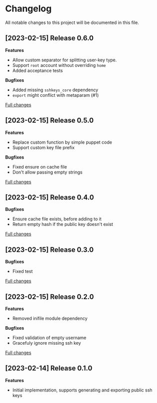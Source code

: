 # Changelog

All notable changes to this project will be documented in this file.

## [2023-02-15] Release 0.6.0

**Features**

 - Allow custom separator for splitting user-key type.
 - Support `root` account without overriding `home`
 - Added acceptance tests

**Bugfixes**

 - Added missing `sshkeys_core` dependency
 - `export` might conflict with metaparam (#1)

 [Full changes](https://github.com/deric/puppet-pubkey/compare/v0.5.0...v0.6.0)


## [2023-02-15] Release 0.5.0

**Features**

 - Replace custom function by simple puppet code
 - Support custom key file prefix

**Bugfixes**

 - Fixed ensure on cache file
 - Don't allow passing empty strings

 [Full changes](https://github.com/deric/puppet-pubkey/compare/v0.4.0...v0.5.0)


## [2023-02-15] Release 0.4.0

**Bugfixes**

 - Ensure cache file exists, before adding to it
 - Return empty hash if the public key doesn't exist

 [Full changes](https://github.com/deric/puppet-pubkey/compare/v0.3.0...v0.4.0)


## [2023-02-15] Release 0.3.0

**Bugfixes**

 - Fixed test

 [Full changes](https://github.com/deric/puppet-pubkey/compare/v0.2.0...v0.3.0)


## [2023-02-15] Release 0.2.0

**Features**

 - Removed inifile module dependency

**Bugfixes**

 - Fixed validation of empty username
 - Gracefuly ignore missing ssh key

 [Full changes](https://github.com/deric/puppet-pubkey/compare/v0.1.0...v0.2.0)

## [2023-02-14] Release 0.1.0

**Features**

 - Initial implementation, supports generating and exporting public ssh keys

